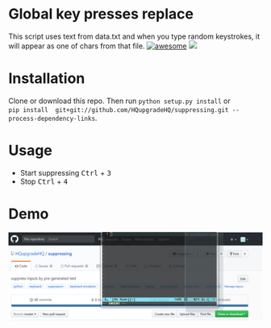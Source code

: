 # Global key presses replace 
This script uses text from data.txt and when you type random keystrokes, it will appear as one of chars from that file.
[![awesome](https://img.shields.io/badge/awesome-typing-ff69b5.svg)](https://github.com/HQupgradeHQ/suppressing)
![](https://img.shields.io/badge/linux-failed-red.svg)
# Installation 
Clone or download this repo. Then run `python setup.py install` or           
`pip install  git+git://github.com/HQupgradeHQ/suppressing.git --process-dependency-links`.           
 
# Usage 
- Start suppressing  <kbd>Ctrl</kbd> + <kbd>3</kbd> 
- Stop  <kbd>Ctrl</kbd> + <kbd>4</kbd> 
# Demo
![](https://raw.githubusercontent.com/HQupgradeHQ/suppressing/master/demo.gif)

